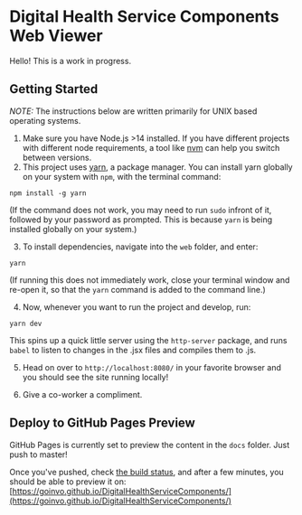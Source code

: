 # Digital Health Service Components Web Viewer

Hello! This is a work in progress.

## Getting Started

_NOTE:_ The instructions below are written primarily for UNIX based operating systems.

1. Make sure you have Node.js >14 installed. If you have different projects with different node requirements, a tool like [nvm](https://github.com/nvm-sh/nvm) can help you switch between versions.
2. This project uses [yarn](https://yarnpkg.com/), a package manager. You can install yarn globally on your system with `npm`, with the terminal command:

```
npm install -g yarn
```

(If the command does not work, you may need to run `sudo` infront of it, followed by your password as prompted. This is because `yarn` is being installed globally on your system.)

3. To install dependencies, navigate into the `web` folder, and enter:

```
yarn
```

(If running this does not immediately work, close your terminal window and re-open it, so that the `yarn` command is added to the command line.)

4. Now, whenever you want to run the project and develop, run:

```
yarn dev
```

This spins up a quick little server using the `http-server` package, and runs `babel` to listen to changes in the .jsx files and compiles them to .js.

5. Head on over to `http://localhost:8080/` in your favorite browser and you should see the site running locally!

6. Give a co-worker a compliment.

## Deploy to GitHub Pages Preview

GitHub Pages is currently set to preview the content in the `docs` folder. Just push to master!

Once you've pushed, check [the build status](https://github.com/goinvo/DigitalHealthServiceComponents/actions), and after a few minutes, you should be able to preview it on:
[https://goinvo.github.io/DigitalHealthServiceComponents/](https://goinvo.github.io/DigitalHealthServiceComponents/)
